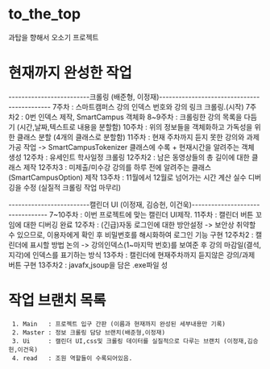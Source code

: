 # to_the_top
과탑을 향해서 오소기 프로젝트

# 현재까지 완성한 작업
 -------------------------크롤링 (배준형, 이정재)--------------------------------------------
   7주차   : 스마트캠퍼스 강의 인덱스 번호와 강의 링크 크롤링.(시작)
   7주차2  : 0번 인덱스 제작, SmartCampus 객체화
   8~9주차 : 크롤링한 강의 목록을 다듬기 (시간,날짜,텍스트로 내용을 분할함)
   10주차  : 위의 정보들을 객체화하고 가독성을 위한 클래스 분할 (4개의 클래스로 분할함)
   11주차  : 현재 주차까지 듣지 못한 강의와 과제 가공 작업 -> SmartCampusTokenizer 클래스에 수록 + 현재시간을 알려주는 객체 생성
   12주차  : 유세인트 학사일정 크롤링
   12주차2 : 남은 동영상들의 총 길이에 대한 클래스 제작
   12주차3 : 미제출/미수강 강의를 하루 전에 알려주는 클래스 (SmartCampusOption) 제작
   13주차  : 11월에서 12월로 넘어가는 시간 계산 실수 디버깅을 수정 (실질적 크롤링 작업 마무리)

    
   
 -------------------------캘린더 UI (이정재, 김승헌, 이건욱)---------------------------------
   7~10주차 : 이번 프로젝트에 맞는 캘린더 UI제작.
   11주차   : 캘린더 버튼 꼬임에 대한 디버깅 완료
   12주차   : (긴급)자동 로그인에 대한 방안설정 -> 보안상 취약할 수 있으므로, 이용자에게 확인 후 비밀번호를 해시화하여 로그인 기능 구현
   12주차2  : 캘린더에 표시할 방법 논의        -> 강의인덱스(1~마지막 번호)를 보여준 후 강의 마감일(결석,지각)에 인덱스를 표기하는 방식
   13주차   : 캘린더에 현재주차까지 듣지않은 강의/과제 버튼 구현
   13주차2  : javafx,jsoup을 담은 .exe파일 성
   
   
   
   
  # 작업 브랜치 목록
     1. Main   : 프로젝트 입구 간판 (이름과 현재까지 완성된 세부내용만 기록)
     2. Master : 정보 크롤링 담당 브랜치(배준형,이정재)
     3. Ui     : 캘린더 UI,css및 크롤링 데이터를 실질적으로 다루는 브랜치 (이정재,김승헌,이건욱)
     4. read   : 조원 역할들이 수록되어있음.
